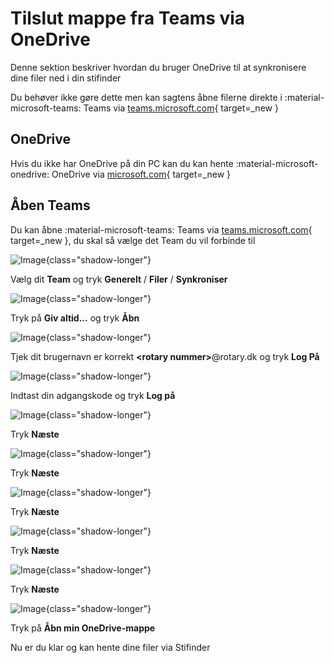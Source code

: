 # Tilslut mappe fra Teams via OneDrive

Denne sektion beskriver hvordan du bruger OneDrive til at synkronisere dine filer ned i din stifinder

Du behøver ikke gøre dette men kan sagtens åbne filerne direkte i :material-microsoft-teams: Teams via [teams.microsoft.com](https://teams.microsoft.com/){ target=_new }

## OneDrive

Hvis du ikke har OneDrive på din PC kan du kan hente :material-microsoft-onedrive: OneDrive via [microsoft.com](https://www.microsoft.com/en-ww/microsoft-365/onedrive/download){ target=_new }

## Åben Teams

Du kan åbne :material-microsoft-teams: Teams via [teams.microsoft.com](https://teams.microsoft.com/){ target=_new }, du skal så vælge det Team du vil forbinde til

![Image](images/onedrive/01-teams-overview.png){class="shadow-longer"}

Vælg dit **Team** og tryk **Generelt** / **Filer** / **Synkroniser**

![Image](images/onedrive/02-teams-accept-onedrive.png){class="shadow-longer"}

Tryk på **Giv altid...** og tryk **Åbn**

![Image](images/onedrive/03-onedrive-login.png){class="shadow-longer"}

Tjek dit brugernavn er korrekt **\<rotary nummer>**@rotary.dk og tryk **Log På**

![Image](images/onedrive/04-signin-password.png){class="shadow-longer"}

Indtast din adgangskode og tryk **Log på**

![Image](images/onedrive/05-onedrive-location.png){class="shadow-longer"}

Tryk **Næste**

![Image](images/onedrive/06-onedrive-next.png){class="shadow-longer"}

Tryk **Næste**

![Image](images/onedrive/07-onedrive-next.png){class="shadow-longer"}

Tryk **Næste**

![Image](images/onedrive/08-onedrive-next.png){class="shadow-longer"}

Tryk **Næste**

![Image](images/onedrive/09-onedrive-next.png){class="shadow-longer"}

Tryk **Næste**

![Image](images/onedrive/10-onedrive-next.png){class="shadow-longer"}

Tryk på **Åbn min OneDrive-mappe**

Nu er du klar og kan hente dine filer via Stifinder